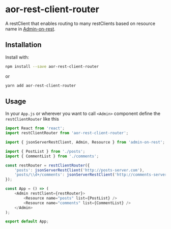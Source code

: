 # aor-rest-client-router

A restClient that enables routing to many restClients based on resource name in [Admin-on-rest](https://github.com/marmelab/admin-on-rest/).

## Installation

Install with:

```sh
npm install --save aor-rest-client-router
```

or

```sh
yarn add aor-rest-client-router
```

## Usage

In your `App.js` or wherever you want to call `<Admin>` component define the `restClientRouter` like this

```js
import React from 'react';
import restClientRouter from 'aor-rest-client-router';

import { jsonServerRestClient, Admin, Resource } from 'admin-on-rest';

import { PostList } from './posts';
import { CommentList } from './comments';

const restRouter = restClientRouter({
    'posts': jsonServerRestClient('http://posts-server.com'),
    'posts/\\d+/comments': jsonServerRestClient('http://comments-server.com')
});

const App = () => (
    <Admin restClient={restRouter}>
        <Resource name="posts" list={PostList} />
        <Resource name="comments" list={CommentList} />
    </Admin>
);

export default App;
```
